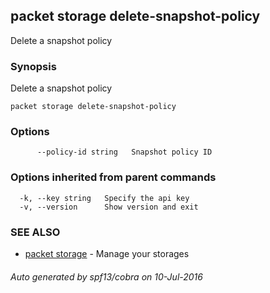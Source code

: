 ## packet storage delete-snapshot-policy

Delete a snapshot policy

### Synopsis


Delete a snapshot policy

```
packet storage delete-snapshot-policy
```

### Options

```
      --policy-id string   Snapshot policy ID
```

### Options inherited from parent commands

```
  -k, --key string   Specify the api key
  -v, --version      Show version and exit
```

### SEE ALSO
* [packet storage](packet_storage.md)	 - Manage your storages

###### Auto generated by spf13/cobra on 10-Jul-2016
